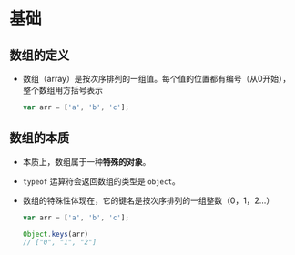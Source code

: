 # 基础

## 数组的定义

*   数组（array）是按次序排列的一组值。每个值的位置都有编号（从0开始），整个数组用方括号表示

    ```javascript
    var arr = ['a', 'b', 'c'];
    ```

## 数组的本质

*   本质上，数组属于一种**特殊的对象**。

*   `typeof` 运算符会返回数组的类型是 `object`。

*   数组的特殊性体现在，它的键名是按次序排列的一组整数（0，1，2…）

    ```javascript
    var arr = ['a', 'b', 'c'];

    Object.keys(arr)
    // ["0", "1", "2"]
    ```
